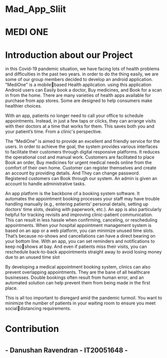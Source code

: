 # Mad_App_Sliit
<h1> MEDI ONE<h1>
<H1>Introduction about our Project</H1>

in this Covid-19 pandemic situation, we have facing lots of health problems and 
difficulties in the past two years. in order to do the thing easily, we are some of our 
group members decided to develop an android application. "MediOne" is a mobilebased Health application. using this application Android users can Easily book a 
doctor, Buy medicines, and Book for a scan in from the home.
There are many varieties of health apps available for purchase from app stores. 
Some are designed to help consumers make healthier choices.

With an app, patients no longer need to call your office to schedule appointments. 
Instead, in just a few taps or clicks, they can arrange visits with their doctors at a 
time that works for them. This saves both you and your patient’s time. From a clinic's 
perspective.

The “MediOne” is aimed to provide an excellent and friendly service for the users. In 
order to achieve the goal, the system provides various interfaces to facilitate their 
customers through digital responsive platforms. It reduces the operational cost and 
manual work. Customers are facilitated to place Book an order, Buy medicines for 
urgent medical needs online from the comfort of their own home. Customer can 
register themselves and create an account by providing details. And They can 
change password. Registered customers can Book through our system.
 An admin is given an account to handle administrative tasks.

An app platform is the backbone of a booking system software. It automates the 
appointment booking processes your staff may have trouble handling manually (e.g., 
entering patients’ personal details, setting up doctors’ time slots, dealing with 
paperwork, etc.). An app is also particularly helpful for tracking revisits and improving 
clinic-patient communication. This can result in less hassle when confirming, 
canceling, or rescheduling appointments. When your hospital appointment 
management system is based on an app or a web platform, you can minimize unused 
time slots. That’s because no-shows and cancellations can have a direct bearing on 
your bottom line. With an app, you can set reminders and notifications to keep noshows at bay. And even if patients miss their visits, you can reschedule back-to-back 
appointments straight away to avoid losing money due to an unused time slot

By developing a medical appointment booking system, clinics can also prevent 
overlapping appointments. They are the bane of all healthcare businesses. Double 
bookings often result from human error, and an automated solution can help prevent 
them from being made in the first place.

This is all too important to disregard amid the pandemic turmoil. You want to 
minimize the number of patients in your waiting room to ensure you meet socialdistancing requirements.
<h1>
Contribution <h1>
<h2> - Danushan Ravendran - IT20051648 -
 
 
 <h2>
